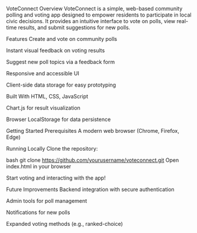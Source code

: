 VoteConnect
Overview
VoteConnect is a simple, web-based community polling and voting app designed to empower residents to participate in local civic decisions. It provides an intuitive interface to vote on polls, view real-time results, and submit suggestions for new polls.

Features
Create and vote on community polls

Instant visual feedback on voting results

Suggest new poll topics via a feedback form

Responsive and accessible UI

Client-side data storage for easy prototyping

Built With
HTML, CSS, JavaScript

Chart.js for result visualization

Browser LocalStorage for data persistence

Getting Started
Prerequisites
A modern web browser (Chrome, Firefox, Edge)

Running Locally
Clone the repository:

bash
git clone https://github.com/yourusername/voteconnect.git
Open index.html in your browser

Start voting and interacting with the app!

Future Improvements
Backend integration with secure authentication

Admin tools for poll management

Notifications for new polls

Expanded voting methods (e.g., ranked-choice)
